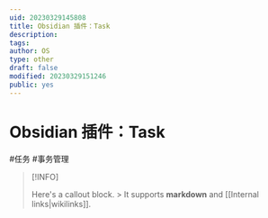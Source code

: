 ```yaml
---
uid: 20230329145808
title: Obsidian 插件：Task
description:
tags:
author: OS
type: other
draft: false
modified: 20230329151246
public: yes
---
```


# Obsidian 插件：Task

#任务 #事务管理

> [!INFO]
>
> Here's a callout block. > It supports **markdown** and [[Internal links|wikilinks]].
